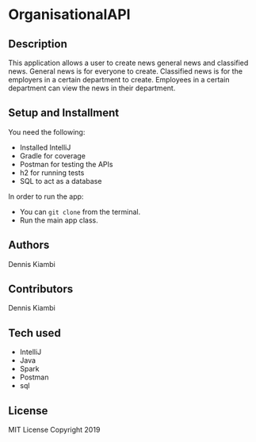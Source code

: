 # OrganisationalAPI

## Description
This application allows a user to create news general news and classified news.
General news is for everyone to create. Classified news is for the employers in a certain department to create.
Employees in a certain department can view the news in their department.

## Setup and Installment
You need the following:
* Installed IntelliJ
* Gradle for coverage
* Postman for testing the APIs
* h2 for running tests
* SQL to act as a database

In order to run the app:
* You can ``git clone`` from the terminal.
* Run the main app class.

## Authors
Dennis Kiambi

## Contributors
Dennis Kiambi

## Tech used
* IntelliJ
* Java
* Spark
* Postman
* sql

## License 
MIT License
Copyright 2019

